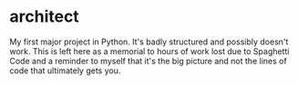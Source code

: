 # architect
My first major project in Python. It's badly structured and possibly doesn't work. This is left here as a memorial to hours of work lost due to Spaghetti Code and a reminder to myself that it's the big picture and not the lines of code that ultimately gets you.

